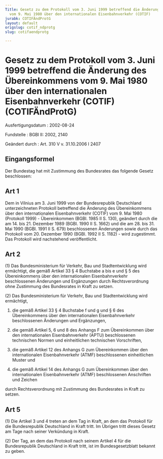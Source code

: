 ```yaml
---
Title: Gesetz zu dem Protokoll vom 3. Juni 1999 betreffend die Änderung des Übereinkommens
  vom 9. Mai 1980 über den internationalen Eisenbahnverkehr (COTIF)
jurabk: COTIFÄndProtG
layout: default
origslug: cotif_ndprotg
slug: cotifaendprotg

---
```


# Gesetz zu dem Protokoll vom 3. Juni 1999 betreffend die Änderung des Übereinkommens vom 9. Mai 1980 über den internationalen Eisenbahnverkehr (COTIF) (COTIFÄndProtG)

Ausfertigungsdatum
:   2002-08-24

Fundstelle
:   BGBl II: 2002, 2140

Geändert durch
:   Art. 310 V v. 31.10.2006 I 2407

## Eingangsformel

Der Bundestag hat mit Zustimmung des Bundesrates das folgende Gesetz
beschlossen:

## Art 1

Dem in Vilnius am 3. Juni 1999 von der Bundesrepublik Deutschland
unterzeichneten Protokoll betreffend die Änderung des Übereinkommens
über den internationalen Eisenbahnverkehr (COTIF) vom 9. Mai 1980
(Protokoll 1999) - Übereinkommen (BGBl. 1985 II S. 130), geändert
durch die am 14. bis 21. Dezember 1989 (BGBl. 1990 II S. 1662) und die
am 28. bis 31. Mai 1990 (BGBl. 1991 II S. 679) beschlossenen
Änderungen sowie durch das Protokoll vom 20. Dezember 1990 (BGBl. 1992
II S. 1182) - wird zugestimmt. Das Protokoll wird nachstehend
veröffentlicht.

## Art 2

(1) Das Bundesministerium für Verkehr, Bau und Stadtentwicklung wird
ermächtigt, die gemäß Artikel 33 § 4 Buchstabe a bis e und § 5 des
Übereinkommens über den internationalen Eisenbahnverkehr beschlossenen
Änderungen und Ergänzungen durch Rechtsverordnung ohne Zustimmung des
Bundesrates in Kraft zu setzen.

(2) Das Bundesministerium für Verkehr, Bau und Stadtentwicklung wird
ermächtigt,

1.  die gemäß Artikel 33 § 4 Buchstabe f und g und § 6 des Übereinkommens
    über den internationalen Eisenbahnverkehr beschlossenen Änderungen und
    Ergänzungen,


2.  die gemäß Artikel 5, 6 und 8 des Anhangs F zum Übereinkommen über den
    internationalen Eisenbahnverkehr (APTU) beschlossenen technischen
    Normen und einheitlichen technischen Vorschriften,


3.  die gemäß Artikel 12 des Anhangs G zum Übereinkommen über den
    internationalen Eisenbahnverkehr (ATMF) beschlossenen einheitlichen
    Muster und


4.  die gemäß Artikel 14 des Anhangs G zum Übereinkommen über den
    internationalen Eisenbahnverkehr (ATMF) beschlossenen Anschriften und
    Zeichen



durch Rechtsverordnung mit Zustimmung des Bundesrates in Kraft zu
setzen.

## Art 5

(1) Die Artikel 3 und 4 treten an dem Tag in Kraft, an dem das
Protokoll für die Bundesrepublik Deutschland in Kraft tritt. Im
Übrigen tritt dieses Gesetz am Tage nach seiner Verkündung in Kraft.

(2) Der Tag, an dem das Protokoll nach seinem Artikel 4 für die
Bundesrepublik Deutschland in Kraft tritt, ist im Bundesgesetzblatt
bekannt zu geben.

